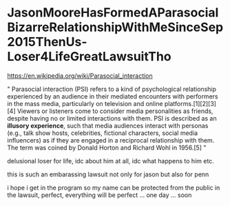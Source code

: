 # JasonMooreHasFormedAParasocialBizarreRelationshipWithMeSinceSep2015ThenUs-Loser4LifeGreatLawsuitTho

https://en.wikipedia.org/wiki/Parasocial_interaction

"
Parasocial interaction (PSI) refers to a kind of psychological relationship experienced by an audience in their mediated encounters with performers in the mass media, particularly on television and online platforms.[1][2][3][4] Viewers or listeners come to consider media personalities as friends, despite having no or limited interactions with them. PSI is described as an __illusory experience__, such that media audiences interact with personas (e.g., talk show hosts, celebrities, fictional characters, social media influencers) as if they are engaged in a reciprocal relationship with them. The term was coined by Donald Horton and Richard Wohl in 1956.[5]
"


delusional loser for life, idc about him at all, idc what happens to him etc.


this is such an embarassing lawsuit not only for jason but also for penn

i hope i get in the program so my name can be protected from the public in the lawsuit, perfect, everything will be perfect ... one day ... soon
